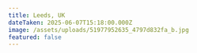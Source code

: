 ```yaml
---
title: Leeds, UK
dateTaken: 2025-06-07T15:18:00.000Z
image: /assets/uploads/51977952635_4797d832fa_b.jpg
featured: false
---
```

